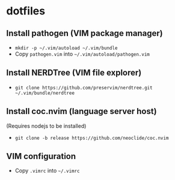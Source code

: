 # dotfiles

## Install pathogen (VIM package manager)

-  `mkdir -p ~/.vim/autoload ~/.vim/bundle`
-  Copy `pathogen.vim` into `~/.vim/autoload/pathogen.vim`

## Install NERDTree (VIM file explorer)

-  `git clone https://github.com/preservim/nerdtree.git ~/.vim/bundle/nerdtree`

## Install coc.nvim (language server host)

(Requires nodejs to be installed)

-  `git clone -b release https://github.com/neoclide/coc.nvim`

## VIM configuration

-  Copy `.vimrc` into `~/.vimrc`
